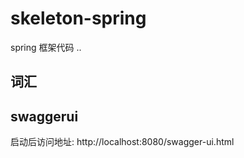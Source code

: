 # skeleton-spring
spring 框架代码 .. 



## 词汇


## swaggerui 
 启动后访问地址: 
 http://localhost:8080/swagger-ui.html